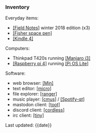 ### Inventory

Everyday items:
- [[Field Notes]](https://fieldnotesbrand.com/) winter 2018 edition (x3)
- [[Fisher space pen]](https://fieldnotesbrand.com/products/space-pen)
- [[Kindle 4]](https://www.ebay.com/sch/i.html?_from=R40&_trksid=p2380057.m570.l1313&_nkw=kindle+4&_sacat=0)

Computers:
- Thinkpad T420s running [[Manjaro i3]](https://manjaro.org/downloads/community/i3/)
- [[Raspberry pi 4]](https://www.raspberrypi.org/products/raspberry-pi-4-model-b/) running [[Pi OS Lite]](https://www.raspberrypi.org/software/operating-systems/)

Software:
- web browser: [[Min]](https://minbrowser.org/)
- text editor: [[micro]](https://micro-editor.github.io/)
- file explorer: [[ranger]](https://ranger.github.io/)
- music player: [[cmus]](https://cmus.github.io/) / [[Spotify-qt]](https://github.com/kraxarn/spotify-qt)
- mastodon client: [[toot]](https://github.com/ihabunek/toot)
- discord client: [[cordless]](https://github.com/Bios-Marcel/cordless)
- irc client: [[tiny]](https://github.com/osa1/tiny)

Last updated: {{date}}
